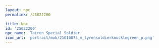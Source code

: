 ```yaml
---
layout: npc
permalink: /25022200

title: Npc
id: '25022200'
npc_name: 'Tairen Special Soldier'
icon_url: 'portrait/mob/21010073_m_tyrensoldierknucklegreen_p.png'
---
```

